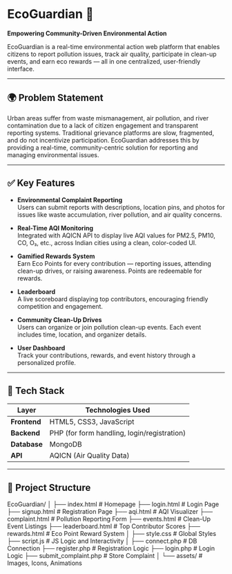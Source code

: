 
# EcoGuardian 🌿

**Empowering Community-Driven Environmental Action**

EcoGuardian is a real-time environmental action web platform that enables citizens to report pollution issues, track air quality, participate in clean-up events, and earn eco rewards — all in one centralized, user-friendly interface.

---

## 🌍 Problem Statement

Urban areas suffer from waste mismanagement, air pollution, and river contamination due to a lack of citizen engagement and transparent reporting systems. Traditional grievance platforms are slow, fragmented, and do not incentivize participation. EcoGuardian addresses this by providing a real-time, community-centric solution for reporting and managing environmental issues.

---

## ✅ Key Features

- **Environmental Complaint Reporting**  
  Users can submit reports with descriptions, location pins, and photos for issues like waste accumulation, river pollution, and air quality concerns.

- **Real-Time AQI Monitoring**  
  Integrated with AQICN API to display live AQI values for PM2.5, PM10, CO, O₃, etc., across Indian cities using a clean, color-coded UI.

- **Gamified Rewards System**  
  Earn Eco Points for every contribution — reporting issues, attending clean-up drives, or raising awareness. Points are redeemable for rewards.

- **Leaderboard**  
  A live scoreboard displaying top contributors, encouraging friendly competition and engagement.

- **Community Clean-Up Drives**  
  Users can organize or join pollution clean-up events. Each event includes time, location, and organizer details.

- **User Dashboard**  
  Track your contributions, rewards, and event history through a personalized profile.

---

## 🧰 Tech Stack

| Layer        | Technologies Used           |
|--------------|------------------------------|
| **Frontend** | HTML5, CSS3, JavaScript      |
| **Backend**  | PHP (for form handling, login/registration) |
| **Database** | MongoDB                      |
| **API**      | AQICN (Air Quality Data)     |

---

## 📁 Project Structure

EcoGuardian/
│
├── index.html # Homepage
├── login.html # Login Page
├── signup.html # Registration Page
├── aqi.html # AQI Visualizer
├── complaint.html # Pollution Reporting Form
├── events.html # Clean-Up Event Listings
├── leaderboard.html # Top Contributor Scores
├── rewards.html # Eco Point Reward System
│
├── style.css # Global Styles
├── script.js # JS Logic and Interactivity
│
├── connect.php # DB Connection
├── register.php # Registration Logic
├── login.php # Login Logic
├── submit_complaint.php # Store Complaint
│
└── assets/ # Images, Icons, Animations


